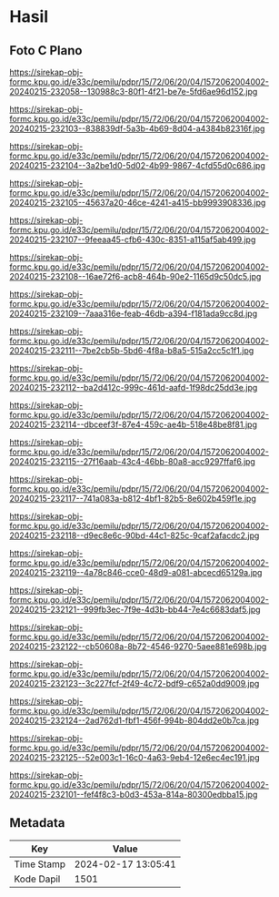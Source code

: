 # Hasil

## Foto C Plano

https://sirekap-obj-formc.kpu.go.id/e33c/pemilu/pdpr/15/72/06/20/04/1572062004002-20240215-232058--130988c3-80f1-4f21-be7e-5fd6ae96d152.jpg

https://sirekap-obj-formc.kpu.go.id/e33c/pemilu/pdpr/15/72/06/20/04/1572062004002-20240215-232103--838839df-5a3b-4b69-8d04-a4384b82316f.jpg

https://sirekap-obj-formc.kpu.go.id/e33c/pemilu/pdpr/15/72/06/20/04/1572062004002-20240215-232104--3a2be1d0-5d02-4b99-9867-4cfd55d0c686.jpg

https://sirekap-obj-formc.kpu.go.id/e33c/pemilu/pdpr/15/72/06/20/04/1572062004002-20240215-232105--45637a20-46ce-4241-a415-bb9993908336.jpg

https://sirekap-obj-formc.kpu.go.id/e33c/pemilu/pdpr/15/72/06/20/04/1572062004002-20240215-232107--9feeaa45-cfb6-430c-8351-a115af5ab499.jpg

https://sirekap-obj-formc.kpu.go.id/e33c/pemilu/pdpr/15/72/06/20/04/1572062004002-20240215-232108--16ae72f6-acb8-464b-90e2-1165d9c50dc5.jpg

https://sirekap-obj-formc.kpu.go.id/e33c/pemilu/pdpr/15/72/06/20/04/1572062004002-20240215-232109--7aaa316e-feab-46db-a394-f181ada9cc8d.jpg

https://sirekap-obj-formc.kpu.go.id/e33c/pemilu/pdpr/15/72/06/20/04/1572062004002-20240215-232111--7be2cb5b-5bd6-4f8a-b8a5-515a2cc5c1f1.jpg

https://sirekap-obj-formc.kpu.go.id/e33c/pemilu/pdpr/15/72/06/20/04/1572062004002-20240215-232112--ba2d412c-999c-461d-aafd-1f98dc25dd3e.jpg

https://sirekap-obj-formc.kpu.go.id/e33c/pemilu/pdpr/15/72/06/20/04/1572062004002-20240215-232114--dbceef3f-87e4-459c-ae4b-518e48be8f81.jpg

https://sirekap-obj-formc.kpu.go.id/e33c/pemilu/pdpr/15/72/06/20/04/1572062004002-20240215-232115--27f16aab-43c4-46bb-80a8-acc9297ffaf6.jpg

https://sirekap-obj-formc.kpu.go.id/e33c/pemilu/pdpr/15/72/06/20/04/1572062004002-20240215-232117--741a083a-b812-4bf1-82b5-8e602b459f1e.jpg

https://sirekap-obj-formc.kpu.go.id/e33c/pemilu/pdpr/15/72/06/20/04/1572062004002-20240215-232118--d9ec8e6c-90bd-44c1-825c-9caf2afacdc2.jpg

https://sirekap-obj-formc.kpu.go.id/e33c/pemilu/pdpr/15/72/06/20/04/1572062004002-20240215-232119--4a78c846-cce0-48d9-a081-abcecd65129a.jpg

https://sirekap-obj-formc.kpu.go.id/e33c/pemilu/pdpr/15/72/06/20/04/1572062004002-20240215-232121--999fb3ec-7f9e-4d3b-bb44-7e4c6683daf5.jpg

https://sirekap-obj-formc.kpu.go.id/e33c/pemilu/pdpr/15/72/06/20/04/1572062004002-20240215-232122--cb50608a-8b72-4546-9270-5aee881e698b.jpg

https://sirekap-obj-formc.kpu.go.id/e33c/pemilu/pdpr/15/72/06/20/04/1572062004002-20240215-232123--3c227fcf-2f49-4c72-bdf9-c652a0dd9009.jpg

https://sirekap-obj-formc.kpu.go.id/e33c/pemilu/pdpr/15/72/06/20/04/1572062004002-20240215-232124--2ad762d1-fbf1-456f-994b-804dd2e0b7ca.jpg

https://sirekap-obj-formc.kpu.go.id/e33c/pemilu/pdpr/15/72/06/20/04/1572062004002-20240215-232125--52e003c1-16c0-4a63-9eb4-12e6ec4ec191.jpg

https://sirekap-obj-formc.kpu.go.id/e33c/pemilu/pdpr/15/72/06/20/04/1572062004002-20240215-232101--fef4f8c3-b0d3-453a-814a-80300edbba15.jpg


## Metadata

| Key        | Value               |
| ---------- | ------------------- |
| Time Stamp | 2024-02-17 13:05:41 |
| Kode Dapil | 1501                |



